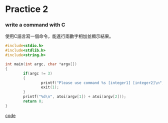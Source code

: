 # Practice 2
### write a command with C
使用C語言寫一個命令，能進行兩數字相加並顯示結果。
```C
#include<stdio.h>
#include<stdlib.h>
#include<string.h>

int main(int argc, char *argv[])
{
        if(argc != 3)
        {
                printf("Please use command %s [integer1] [integer2]\n", argv[0]);
                exit(1);
        }
        printf("%d\n", atoi(argv[1]) + atoi(argv[2]));
        return 0;
}
```

[code](add.c)
